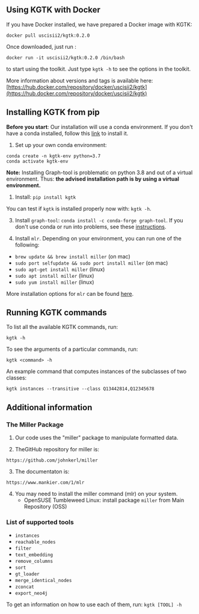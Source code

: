 ## Using KGTK with Docker

If you have Docker installed, we have prepared a Docker image with KGTK:

```
docker pull uscisii2/kgtk:0.2.0
```

Once downloaded, just run :
```
docker run -it uscisii2/kgtk:0.2.0 /bin/bash
```
to start using the toolkit. Just type  `kgtk -h` to see the options in the toolkit.

More information about versions and tags is available here: [https://hub.docker.com/repository/docker/uscisii2/kgtk](https://hub.docker.com/repository/docker/uscisii2/kgtk)

## Installing KGTK from pip

**Before you start**:  Our installation will use a conda environment. If you don't have a conda installed, follow this [link](https://docs.conda.io/projects/conda/en/latest/user-guide/install/) to install it.

1. Set up your own conda environment:
```
conda create -n kgtk-env python=3.7
conda activate kgtk-env
```
 **Note:** Installing Graph-tool is problematic on python 3.8 and out of a virtual environment. Thus: **the advised installation path is by using a virtual environment.**

1. Install: `pip install kgtk`

You can test if `kgtk` is installed properly now with: `kgtk -h`.

3. Install `graph-tool`: `conda install -c conda-forge graph-tool`. If you don't use conda or run into problems, see these [instructions](https://git.skewed.de/count0/graph-tool/-/wikis/installation-instructions). 

4. Install `mlr`. Depending on your environment, you can run one of the following:
  * `brew update && brew install miller` (on mac)
  * `sudo port selfupdate && sudo port install miller` (on mac)
  * `sudo apt-get install miller` (linux)
  * `sudo apt install miller` (linux)
  * `sudo yum install miller` (linux)
  
More installation options for `mlr` can be found [here](https://johnkerl.org/miller/doc/build.html).

## Running KGTK commands

To list all the available KGTK commands, run:

`kgtk -h`

To see the arguments of a particular commands, run:

`kgtk <command> -h`

An example command that computes instances of the subclasses of two classes:

`kgtk instances --transitive --class Q13442814,Q12345678`

## Additional information

### The Miller Package

1. Our code uses the "miller" package to manipulate formatted data.

2. TheGitHub repository for miller is:
```
https://github.com/johnkerl/miller
```
3. The documentaton is:
```
https://www.mankier.com/1/mlr
```
4. You may need to install the miller command (mlr) on your system.
   * OpenSUSE Tumbleweed Linux: install package `miller` from Main Repository (OSS)

### List of supported tools
* `instances`
* `reachable_nodes`
* `filter`
* `text_embedding`
* `remove_columns`
* `sort`
* `gt_loader`
* `merge_identical_nodes`
* `zconcat`
* `export_neo4j`

To get an information on how to use each of them, run:
`kgtk [TOOL] -h`

